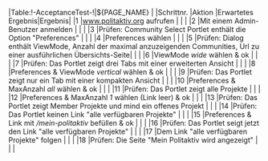 |Table:!-AcceptanceTest-!|${PAGE_NAME}                                                                                                                                           |
|Schrittnr.              |Aktion                                                                                                                    |Erwartetes Ergebnis|Ergebnis|
|1                       |www.politaktiv.org aufrufen                                                                                               |                   |        |
|2                       |Mit einem Admin-Benutzer anmelden                                                                                         |                   |        |
|3                       |Prüfen: Community Select Portlet enthält die Option "Preferences"                                                         |                   |        |
|4                       |Preferences wählen                                                                                                        |                   |        |
|5                       |Prüfen: Dialog enthält ViewMode, Anzahl der maximal anzuzeigenden Communities, Url zu einer ausführlichen Übersichts-Seite|                   |        |
|6                       |ViewMode *wide* wählen & ok                                                                                               |                   |        |
|7                       |Prüfen: Das Portlet zeigt drei Tabs mit einer erweiterten Ansicht                                                         |                   |        |
|8                       |Preferences & ViewMode *vertical* wählen & ok                                                                             |                   |        |
|9                       |Prüfen: Das Portlet zeigt nur ein Tab mit einer kompakten Ansicht                                                         |                   |        |
|10                      |Preferences & MaxAnzahl *all* wählen & ok                                                                                 |                   |        |
|11                      |Prüfen: Das Portlet zeigt alle Projekte                                                                                   |                   |        |
|12                      |Preferences & MaxAnzahl *1* wählen (Link leer) & ok                                                                       |                   |        |
|13                      |Prüfen: Das Portlet zeigt Member Projekte und mind ein offenes Projekt                                                    |                   |        |
|14                      |Prüfen: Das Portlet keinen Link "alle verfügbaren Projekte"                                                               |                   |        |
|15                      |Preferences & Link mit */mein-politaktiv* befüllen & ok                                                                   |                   |        |
|16                      |Prüfen: Das Portlet seigt jetzt den Link "alle verfügbaren Projekte"                                                      |                   |        |
|17                      |Dem Link "alle verfügbaren Projekte" folgen                                                                               |                   |        |
|18                      |Prüfen: Die Seite "Mein Politaktiv wird angezeigt"                                                                        |                   |        |
